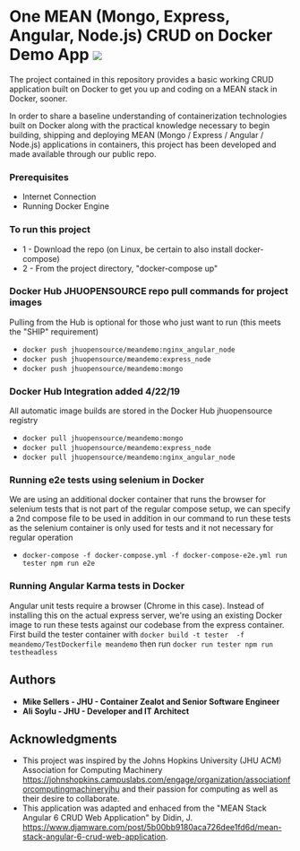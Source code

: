 # One MEAN (Mongo, Express, Angular, Node.js) CRUD on Docker Demo App <a href="https://travis-ci.com/jhuopensource/meandemo"><img src="https://api.travis-ci.com/jhuopensource/meandemo.svg?branch=master"></a>
The project contained in this repository provides a basic working CRUD application built on Docker to get you up and coding on a MEAN stack in Docker, sooner.

In order to share a baseline understanding of containerization technologies built on Docker along with the practical knowledge necessary to begin building, shipping and deploying MEAN (Mongo / Express / Angular / Node.js) applications in containers, this project has been developed and made available through our public repo.

### Prerequisites
- Internet Connection
- Running Docker Engine

### To run this project
* 1 - Download the repo (on Linux, be certain to also install docker-compose)
* 2 - From the project directory, "docker-compose up"

### Docker Hub JHUOPENSOURCE repo pull commands for project images
Pulling from the Hub is optional for those who just want to run (this meets the "SHIP" requirement)
* `docker push jhuopensource/meandemo:nginx_angular_node`
* `docker push jhuopensource/meandemo:express_node`
* `docker push jhuopensource/meandemo:mongo`

### Docker Hub Integration added 4/22/19
All automatic image builds are stored in the Docker Hub jhuopensource registry
* `docker pull jhuopensource/meandemo:mongo`
* `docker pull jhuopensource/meandemo:express_node`
* `docker pull jhuopensource/meandemo:nginx_angular_node`


### Running e2e tests using selenium in Docker
We are using an additional docker container that runs the browser for selenium tests that is not part of the regular compose setup, we can specify a 2nd compose file to be used in addition in our command to run these tests as the selenium container is only used for tests and it not necessary for regular operation
* `docker-compose -f docker-compose.yml -f docker-compose-e2e.yml run tester npm run e2e`

### Running Angular Karma tests in Docker
Angular unit tests require a browser (Chrome in this case). Instead of installing this on the actual express server, we're using an existing Docker image to run these tests against our codebase from the express container. First build the tester container with `docker build -t tester  -f meandemo/TestDockerfile meandemo` then run `docker run tester npm run testheadless`

## Authors
* **Mike Sellers - JHU - Container Zealot and Senior Software Engineer**
* **Ali Soylu - JHU - Developer and IT Architect**

## Acknowledgments
* This project was inspired by the Johns Hopkins University (JHU ACM) Association for Computing Machinery https://johnshopkins.campuslabs.com/engage/organization/associationforcomputingmachineryjhu and their passion for computing as well as their desire to collaborate.
* This application was adapted and enhaced from the "MEAN Stack Angular 6 CRUD Web Application" by Didin, J. https://www.djamware.com/post/5b00bb9180aca726dee1fd6d/mean-stack-angular-6-crud-web-application.
